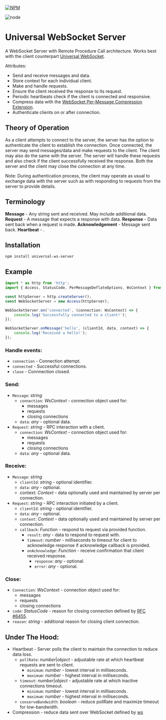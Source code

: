 [![NPM](https://nodei.co/npm/universal-ws-server.png)](https://www.npmjs.com/package/universal-ws-server)

![node](https://img.shields.io/github/license/droplit/universal-ws.svg?style=flat-square)

# Universal WebSocket Server

A WebSocket Server with Remote Procedure Call architecture. Works best with the client counterpart [Universal WebSocket](https://www.npmjs.com/package/universal-ws).

Attributes:

* Send and receive messages and data.
* Store context for each individual client.
* Make and handle requests.
* Ensure the client received the response to its request.
* Periodic heartbeats check if the client is connected and responsive.
* Compress data with the [WebSocket Per-Message Compression Extension](https://tools.ietf.org/html/rfc7692).
* Authenticate clients on or after connection.

## Theory of Operation

As a client attempts to connect to the server, the server has the option to authenticate the client to establish the connection. Once connected, the server may send messages/data and make requests to the client. The client may also do the same with the server. The server will handle these requests and also check if the client successfully received the response. Both the server and the client may close the connection at any time.

Note: During authentication process, the client may operate as usual to exchange data with the server such as with responding to requests from the server to provide details.

## Terminology

**Message** - Any string sent and received. May include additional data.
**Request** - A message that expects a response with data.
**Response** - Data sent back when a request is made.
**Acknowledgement** - Message sent back.
**Heartbeat** - .

## Installation
```
npm install universal-ws-server
```

## Example
```js
import * as http from 'http';
import { Access, StatusCode, PerMessageDeflateOptions, WsContext } from 'universal-ws-server';

const httpServer = http.createServer();
const WebSocketServer = new Access(httpServer);

WebSocketServer.on('connected', (connection: WsContext) => {
    console.log('Successfully connected to a client!');
});

WebSocketServer.onMessage('hello', (clientId, data, context) => {
    console.log('Received a hello!');
});

```

### Handle events:
* `connection` - Connection attempt.
* `connected` - Successful connections.
* `close` - Connnection closed.

### Send:
* `Message`: _string_
  * `connection`: _WsContext_ - connection object used for:
    * messages
    * requests
    * closing connections
  * `data`: _any_ - optional data.
* `Request`: _string_ - RPC interaction with a client.
  * `connection`: _WsContext_ - connection object used for:
    * messages
    * requests
    * closing connections
  * `data`: _any_ - optional data.

### Receive:
* `Message`: _string_
  * `clientId`: _string_ - optional identifier.
  * `data`: _any_ - optional.
  * context: _Context_ - data optionally used and maintained by server per connection.
* `Request`: _string_ - RPC interaction initiated by a client.
  * `clientId`: _string_ - optional identifier.
  * `data`: _any_ - optional.
  * `context`: _Context_ - data optionally used and maintained by server per connection.
  * `callback`: _Function_ - respond to request via provided function.
    * `result`: _any_ - data to respond to request with.
    * `timeout`: _number_ - milliseconds to timeout for client to acknowledge response if acknowledge callback is provided.
    * `onAcknowledge`: _Function_ - receive confirmation that client received response.
      * `response`: _any_ - optional.
      * `error`: _any_ - optional.

### Close:
* `Connection`: _WsContext_ - connection object used for:
  * messages
  * requests
  * closing connections
* `code`: _StatusCode_ - reason for closing connection defined by [RFC #6455](https://tools.ietf.org/html/rfc6455#section-7.4).
* `reason`: _string_ - additional reason for closing client connection.

## Under The Hood:
* Heartbeat - Server polls the client to maintain the connection to reduce data loss.
  * `pollRate`: _number_|_object_ - adjustable rate at which heartbeat requests are sent to client.
    * `minimum`: _number_ - lowest interval in milliseconds.
    * `maximum`: _number_ - highest interval in milliseconds.
  * `timeout`: _number_|_object_ - adjustable rate at which inactive connections timeout.
    * `minimum`: _number_ - lowest interval in milliseconds.
    * `maximum`: _number_ - highest interval in milliseconds.
  * `conserveBandwidth`: _boolean_ - reduce pollRate and maximize timeout for low-bandwidth.
* Compression - reduce data sent over WebSocket defined by [ws](https://github.com/websockets/ws#websocket-compression)

